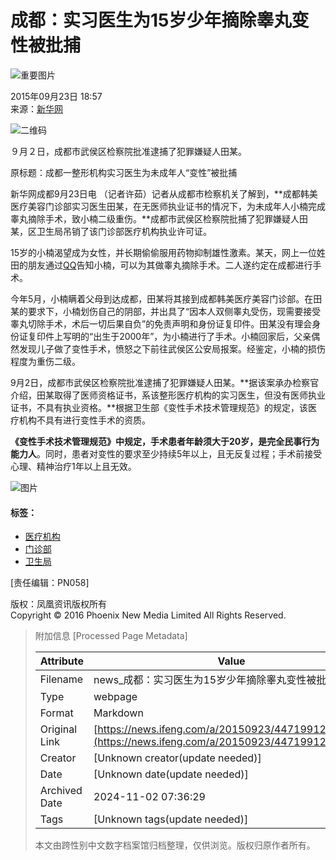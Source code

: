 # 成都：实习医生为15岁少年摘除睾丸变性被批捕

![重要图片](https://dolphin.deliver.ifeng.com/c?z=ifeng&la=0&si=2&ci=23&cg=22&c=29&or=232&l=728&bg=728&b=726&u=https://y0.ifengimg.com/34c4a1d78882290c/2012/0528/1x1.gif)

2015年09月23日 18:57  
来源：[新华网](http://news.xinhuanet.com/legal/2015-09/23/c_1116658174.htm)

![二维码](http://h2.ifengimg.com/0f56ee67a4c375c2/2013/1106/indeccode.png)

９月２日，成都市武侯区检察院批准逮捕了犯罪嫌疑人田某。

原标题：成都一整形机构实习医生为未成年人“变性”被批捕

新华网成都9月23日电 （记者许茹）记者从成都市检察机关了解到，**成都韩美医疗美容门诊部实习医生田某，在无医师执业证书的情况下，为未成年人小楠完成睾丸摘除手术，致小楠二级重伤。**成都市武侯区检察院批捕了犯罪嫌疑人田某，区卫生局吊销了该门诊部医疗机构执业许可证。

15岁的小楠渴望成为女性，并长期偷偷服用药物抑制雄性激素。某天，网上一位姓田的朋友通过[QQ](http://car.auto.ifeng.com/series/1785)告知小楠，可以为其做睾丸摘除手术。二人遂约定在成都进行手术。

今年5月，小楠瞒着父母到达成都，田某将其接到成都韩美医疗美容门诊部。在田某的要求下，小楠划伤自己的阴部，并出具了“因本人双侧睾丸受伤，现需要接受睾丸切除手术，术后一切后果自负”的免责声明和身份证复印件。田某没有理会身份证复印件上写明的“出生于2000年”，为小楠进行了手术。小楠回家后，父亲偶然发现儿子做了变性手术，愤怒之下前往武侯区公安局报案。经鉴定，小楠的损伤程度为重伤二级。

9月2日，成都市武侯区检察院批准逮捕了犯罪嫌疑人田某。**据该案承办检察官介绍，田某取得了医师资格证书，系该整形医疗机构的实习医生，但没有医师执业证书，不具有执业资格。**根据卫生部《变性手术技术管理规范》的规定，该医疗机构不具有进行变性手术的资质。

**《变性手术技术管理规范》中规定，手术患者年龄须大于20岁，是完全民事行为能力人**。同时，患者对变性的要求至少持续5年以上，且无反复过程；手术前接受心理、精神治疗1年以上且无效。

![图片](http://y1.ifengimg.com/a/2015_20/876db9ede4ee79a_size27_w258_h258.jpg)

#### 标签：
- [医疗机构](http://search.ifeng.com/sofeng/search.action?c=1&q=%E5%8C%BB%E7%96%97%E6%9C%BA%E6%9E%84) 
- [门诊部](http://search.ifeng.com/sofeng/search.action?c=1&q=%E9%97%A8%E8%AF%8A%E9%83%A8) 
- [卫生局](http://search.ifeng.com/sofeng/search.action?c=1&q=%E5%8D%AB%E7%94%9F%E5%B1%80)

\[责任编辑：PN058\]

版权：凤凰资讯版权所有  
Copyright © 2016 Phoenix New Media Limited All Rights Reserved.

> 附加信息 [Processed Page Metadata]
>
> | Attribute       | Value                                  |
> |-----------------|----------------------------------------|
> | Filename        | news_成都：实习医生为15岁少年摘除睾丸变性被批捕.md                             |
> | Type            | webpage                                 |
> | Format          | Markdown                               |
> | Original Link   | [https://news.ifeng.com/a/20150923/44719912_0.shtml](https://news.ifeng.com/a/20150923/44719912_0.shtml)                       |
> | Creator         | [Unknown creator(update needed)]                              |
> | Date            | [Unknown date(update needed)]                                 |
> | Archived Date   | 2024-11-02 07:36:29                             |
> | Tags            | [Unknown tags(update needed)]                                 |
>
> 本文由跨性别中文数字档案馆归档整理，仅供浏览。版权归原作者所有。
>